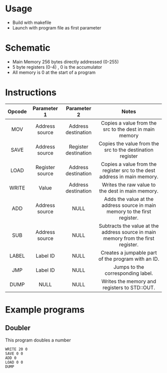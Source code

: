 # Usage
 
 * Build with makefile
 * Launch with program file as first parameter

# Schematic

* Main Memory 256 bytes directly addressed (0-255)
* 5 byte registers (0-4) , 0 is the accumulator
* All memory is 0 at the start of a program

# Instructions
| Opcode      |  Parameter 1  | Parameter 2  | Notes  	  |
|:-------------:|:-------------:|:------------:|:------------:|
|    MOV        | Address source| Address destination | Copies a value from the src to the dest in main memory|
| SAVE      | Address source    |   Register destination    | Copies the value from the src to the destination register|
| LOAD | Register source      |  Address destination | Copies a value from the register src to the dest address in main memory.|
| WRITE | Value      |  Address destination | Writes the raw value to the dest in main memory.|
| ADD 	| Address source      |  NULL | Adds the value at the address source in main memory to the first register.|
| SUB 	| Address source      |  NULL | Subtracts the value at the address source in main memory from the first register.|
| LABEL | Label ID      |  NULL | Creates a jumpable part of the program with an ID.|
| JMP 	| Label ID      |  NULL | Jumps to the corresponding label.|
| DUMP 	| NULL      |  NULL | Writes the memory and registers to STD::OUT.|


# Example programs

## Doubler
This program doubles a number
```
WRITE 20 0
SAVE 0 0
ADD 0
LOAD 0 0
DUMP
```